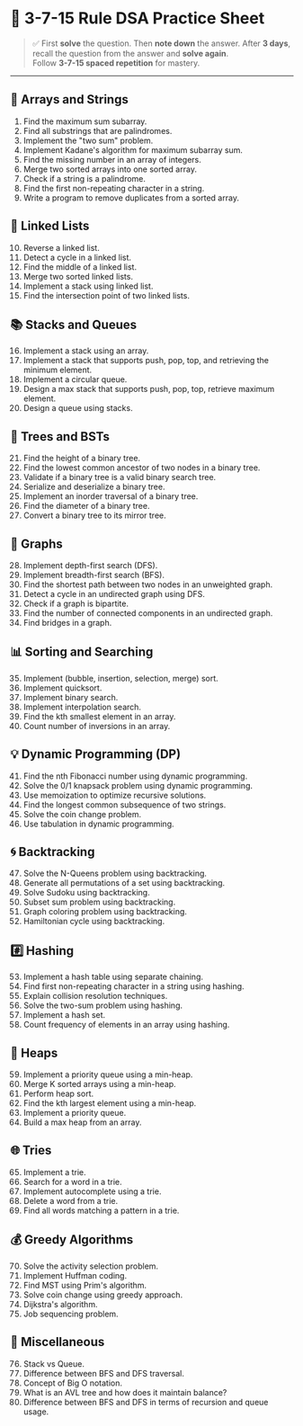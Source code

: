 
# 🧠 3-7-15 Rule DSA Practice Sheet

> ✅ First **solve** the question. Then **note down** the answer. After **3 days**, recall the question from the answer and **solve again**.  
> Follow **3-7-15 spaced repetition** for mastery.

---

## 🔢 Arrays and Strings
1. Find the maximum sum subarray.  
2. Find all substrings that are palindromes.  
3. Implement the "two sum" problem.  
4. Implement Kadane's algorithm for maximum subarray sum.  
5. Find the missing number in an array of integers.  
6. Merge two sorted arrays into one sorted array.  
7. Check if a string is a palindrome.  
8. Find the first non-repeating character in a string.  
9. Write a program to remove duplicates from a sorted array.  

## 🔗 Linked Lists
10. Reverse a linked list.  
11. Detect a cycle in a linked list.  
12. Find the middle of a linked list.  
13. Merge two sorted linked lists.  
14. Implement a stack using linked list.  
15. Find the intersection point of two linked lists.  

## 📚 Stacks and Queues
16. Implement a stack using an array.  
17. Implement a stack that supports push, pop, top, and retrieving the minimum element.  
18. Implement a circular queue.  
19. Design a max stack that supports push, pop, top, retrieve maximum element.  
20. Design a queue using stacks.  

## 🌲 Trees and BSTs
21. Find the height of a binary tree.  
22. Find the lowest common ancestor of two nodes in a binary tree.  
23. Validate if a binary tree is a valid binary search tree.  
24. Serialize and deserialize a binary tree.  
25. Implement an inorder traversal of a binary tree.  
26. Find the diameter of a binary tree.  
27. Convert a binary tree to its mirror tree.  

## 🔗 Graphs
28. Implement depth-first search (DFS).  
29. Implement breadth-first search (BFS).  
30. Find the shortest path between two nodes in an unweighted graph.  
31. Detect a cycle in an undirected graph using DFS.  
32. Check if a graph is bipartite.  
33. Find the number of connected components in an undirected graph.  
34. Find bridges in a graph.  

## 📊 Sorting and Searching
35. Implement (bubble, insertion, selection, merge) sort.  
36. Implement quicksort.  
37. Implement binary search.  
38. Implement interpolation search.  
39. Find the kth smallest element in an array.  
40. Count number of inversions in an array.  

## 💡 Dynamic Programming (DP)
41. Find the nth Fibonacci number using dynamic programming.  
42. Solve the 0/1 knapsack problem using dynamic programming.  
43. Use memoization to optimize recursive solutions.  
44. Find the longest common subsequence of two strings.  
45. Solve the coin change problem.  
46. Use tabulation in dynamic programming.  

## 🌀 Backtracking
47. Solve the N-Queens problem using backtracking.  
48. Generate all permutations of a set using backtracking.  
49. Solve Sudoku using backtracking.  
50. Subset sum problem using backtracking.  
51. Graph coloring problem using backtracking.  
52. Hamiltonian cycle using backtracking.  

## #️⃣ Hashing
53. Implement a hash table using separate chaining.  
54. Find first non-repeating character in a string using hashing.  
55. Explain collision resolution techniques.  
56. Solve the two-sum problem using hashing.  
57. Implement a hash set.  
58. Count frequency of elements in an array using hashing.  

## 🔺 Heaps
59. Implement a priority queue using a min-heap.  
60. Merge K sorted arrays using a min-heap.  
61. Perform heap sort.  
62. Find the kth largest element using a min-heap.  
63. Implement a priority queue.  
64. Build a max heap from an array.  

## 🌐 Tries
65. Implement a trie.  
66. Search for a word in a trie.  
67. Implement autocomplete using a trie.  
68. Delete a word from a trie.  
69. Find all words matching a pattern in a trie.  

## 💰 Greedy Algorithms
70. Solve the activity selection problem.  
71. Implement Huffman coding.  
72. Find MST using Prim's algorithm.  
73. Solve coin change using greedy approach.  
74. Dijkstra's algorithm.  
75. Job sequencing problem.  

## 📌 Miscellaneous
76. Stack vs Queue.  
77. Difference between BFS and DFS traversal.  
78. Concept of Big O notation.  
79. What is an AVL tree and how does it maintain balance?  
80. Difference between BFS and DFS in terms of recursion and queue usage.  
